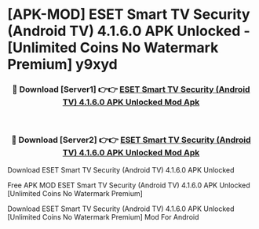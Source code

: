# [APK-MOD] ESET Smart TV Security (Android TV) 4.1.6.0 APK Unlocked - [Unlimited Coins No Watermark Premium] y9xyd



<div align="center">
<h3>🔴 Download [Server1] 👉👉 <a href="https://momento.my/?title=ESET_Smart_TV_Security_(Android_TV)_4.1.6.0_APK_Unlocked">ESET Smart TV Security (Android TV) 4.1.6.0 APK Unlocked Mod Apk</a></h3><br>

<h3>🔴 Download [Server2] 👉👉 <a href="https://momento.my/?title=ESET_Smart_TV_Security_(Android_TV)_4.1.6.0_APK_Unlocked">ESET Smart TV Security (Android TV) 4.1.6.0 APK Unlocked Mod Apk</a></h3>
</div>



Download ESET Smart TV Security (Android TV) 4.1.6.0 APK Unlocked 

Free APK MOD ESET Smart TV Security (Android TV) 4.1.6.0 APK Unlocked [Unlimited Coins No Watermark Premium]

Download ESET Smart TV Security (Android TV) 4.1.6.0 APK Unlocked [Unlimited Coins No Watermark Premium] Mod For Android
